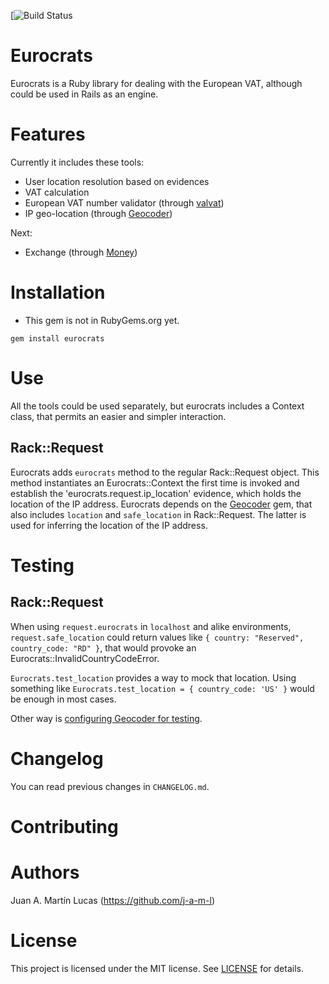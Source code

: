 [![Build Status](TODO)

Eurocrats
=========
Eurocrats is a Ruby library for dealing with the European VAT, although could be used in Rails as an engine.

Features
========
Currently it includes these tools:

 * User location resolution based on evidences
 * VAT calculation
 * European VAT number validator (through [valvat](https://github.com/yolk/valvat/))
 * IP geo-location (through [Geocoder](https://github.com/alexreisner/geocoder/))

Next:

 * Exchange (through [Money](https://github.com/RubyMoney/money))


Installation
============
 * This gem is not in RubyGems.org yet.

```
gem install eurocrats
```

Use
===
All the tools could be used separately, but eurocrats includes a Context class, that permits an easier and simpler interaction.

Rack::Request
-------------
Eurocrats adds `eurocrats` method to the regular Rack::Request object. This method instantiates an Eurocrats::Context the first time is invoked and establish the 'eurocrats.request.ip_location' evidence, which holds the location of the IP address.
Eurocrats depends on the [Geocoder](https://github.com/alexreisner/geocoder) gem, that also includes `location` and `safe_location` in Rack::Request. The latter is used for inferring the location of the IP address.

Testing
=======

Rack::Request
-------------
When using `request.eurocrats` in `localhost` and alike environments, `request.safe_location` could return values like `{ country: "Reserved", country_code: "RD" }`, that would provoke an Eurocrats::InvalidCountryCodeError.

`Eurocrats.test_location` provides a way to mock that location. Using something like `Eurocrats.test_location = { country_code: 'US' }` would be enough in most cases.

Other way is [configuring Geocoder for testing](https://github.com/alexreisner/geocoder#testing-apps-that-use-geocoder).

Changelog
=========

You can read previous changes in `CHANGELOG.md`.

Contributing
============

Authors
=======
Juan A. Martín Lucas (https://github.com/j-a-m-l)

License
=======
This project is licensed under the MIT license. See [LICENSE]() for details.
